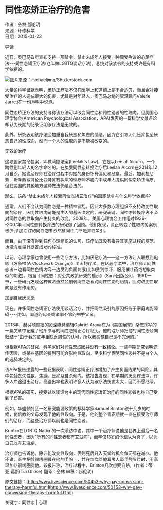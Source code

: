 # 同性恋矫正治疗的危害

作者：仝林 邰伦玥  
来源：环球科学  
日期：2015-04-23  

导读

近日，奥巴马政府宣布支持一项禁令，禁止未成年人接受一种颇受争议的心理疗法---同性恋矫正疗法(也叫做LGBTQ谈话疗法)。总统对该禁令的支持或许是有科学依据的。  

![图片来源：michaeljung/Shutterstock.com](http://www.huanqiukexue.com/uploads/150423/21_111122_1.jpg)

大量的科学证据表明，该矫正疗法不仅在医学上和道德上是不合适的，而且会对接受治疗的人造成很大的伤害，尤其是对年轻人，奥巴马总统的资深顾问Valerie Jarrett在一份声明中说道。

同性恋矫正疗法的支持者称该疗法可以改变同性恋和跨性别者的性取向，但美国心理学协会(American Psychological Association，APA)发表的一篇科学文献评论却认为长期的记录证明该疗法是无效的。

此外，研究表明该疗法会加重自我厌恶和焦虑的情绪，因为它引导人们压抑甚至厌恶自己的性取向，然而一个人的性取向是不能被改变的。

无效的治疗

这项国家禁令提案，叫做莉娜法案(Leelah's Law)，它是以Leelah Alcorn，一个跨性别年轻人的名字命名的。在接受同性恋转换治疗后Leelah Alcorn在2014年12月自杀。她说治疗师在治疗过程中对她的身份怀有偏见和敌意。最近，加利福尼亚、新泽西或哥伦比亚特区有执照的理疗师不能向未成年人提供同性恋矫正治疗，但在美国的其他地方这种做法仍是合法的。

那么，该条“禁止未成年人接受同性恋矫正治疗”的国家禁令有什么科学依据吗?

通常，人们不会认为同性恋是一种精神错乱，因此大多数心理组织不支持改变性取向的治疗，因为性取向可能是由人的基因决定的。研究表明，同性恋转换疗法不会对同性恋的性取向产生持久的改变。2009年，美国心理协会工作组对1936--2007年间同性恋转换疗法的研究做了回顾。他们发现，真正转变了性取向的案例极少;参加治疗的同性恋者依然被同性而不是异性吸引。

而且，由于没有得到任何心理组织的认可，该疗法既没有指导其实施过程的规范，也没有度量其是否成功的标准。

以前，心理学家也曾使用一些治疗方法，比如厌恶疗法——这一方法让人联想到电影《发条橙(A Clockwork Orange)》里面的疗法。在厌恶疗法中，治疗师让同性恋者一边看同性色情内容一边受到负面刺激(比如受到惊吓，服用催吐药或想象类似的刺激)。根据《同性恋：对公共政策研究的启示》(Sage出版公司，1991)一书，一些研究发现这种做法虽然会削弱同性恋者对同性性爱的热情，但对改变性取向是没有作用的。

加剧自我厌恶感

现在，许多同性恋矫正疗法使用谈话治疗，并把同性吸引的原因归结于家庭功能障碍----比如，霸道的母亲或诸事不管的甩手父亲。

2013年，赫芬顿邮报的资深媒体编辑Gabriel Arana在为《美国展望》杂志撰写的一篇文章中记载了他所参与的同性恋矫正治疗经历。他的治疗师把他的同性恋倾向归结于“由于我的童年里缺乏男性的认可，所以我感觉自己是不完满的。”

但根据APA的研究，科学家们对同性恋成因并没有一致结论。一些早期研究表明遗传因素，或某些基因的排列可能会影响性取向，至少科学表明同性恋并不是由个人的选择决定的。

该APA报告透露的一些证据表明，同性恋矫正疗法增加了产生负面结果的风险，其中包括丧失性欲，焦躁，压抑及自杀倾向。该报告发现，在早期的厌恶疗法中，许多人中途退出治疗。高退出率也表明许多人认为该疗法伤害太大，因而不愿继续。

根据APA的研究，接受过以谈话为主的现代同性恋矫正治疗的同性恋者也称自己受到了伤害。

例如，华盛顿特区一名研究能源政策的核科学家Samuel Brinton说十几岁的时候，他信教的父母发现了他的性取向。于是，他的整个青春期就一直在接受治疗师们的治疗，而这些治疗师以前也是同性恋者。

Brinton在LGBTQ Nation的一次采访中说，其中一个治疗师说他是世界上最后一名同性恋者，因为“所有的同性恋者都有艾滋病”，而年仅13岁的他信以为真了，以为自己也有艾滋病。

治疗师也告诉他，除非能改变性取向，否则死后升入天堂的机会每天都在减小。他还说，医生把镀铜线圈戴在他的手腕上，并在每次给他看男人牵手的照片时，用高温加热铜线圈烫他。该报告称，治疗过程中，Brinton几次想要自杀。(作者：蒂亚.葛斯(Tia Ghose) 翻译：仝林 审稿：邰伦玥)

原文链接：[http://www.livescience.com/50453-why-gay-conversion-therapy-harmful.html](http://www.livescience.com/50453-why-gay-conversion-therapy-harmful.html)  

关键字：同性恋 | 心理